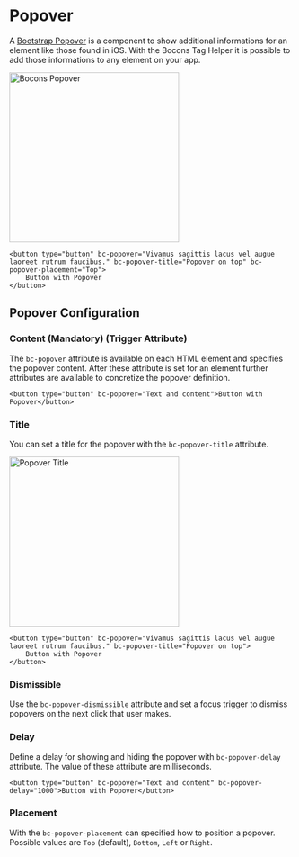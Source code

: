 # Popover

A [Bootstrap Popover](https://getbootstrap.com/docs/4.0/components/popovers/) is a component to show additional informations for an element like those found in iOS. With the Bocons Tag Helper it is possible to add those informations to any element on your app.

<img class="img-shadow img-responsive center-block" src="https://raw.githubusercontent.com/brecons/bootstrap-tag-helper/master/docs/images/popover_01.PNG" width="302" alt="Bocons Popover">

```markup
<button type="button" bc-popover="Vivamus sagittis lacus vel augue laoreet rutrum faucibus." bc-popover-title="Popover on top" bc-popover-placement="Top">
    Button with Popover
</button>
```

## Popover Configuration

### Content (Mandatory) (Trigger Attribute)

The `bc-popover` attribute is available on each HTML element and specifies the popover content. After these attribute is set for an element further attributes are available to concretize the popover definition.

```markup
<button type="button" bc-popover="Text and content">Button with Popover</button>
```

### Title

You can set a title for the popover with the `bc-popover-title` attribute.

<img class="img-shadow img-responsive center-block" src="https://raw.githubusercontent.com/brecons/bootstrap-tag-helper/master/docs/images/popover_02.PNG" width="302" alt="Popover Title">

```markup
<button type="button" bc-popover="Vivamus sagittis lacus vel augue laoreet rutrum faucibus." bc-popover-title="Popover on top">
    Button with Popover
</button>
```

### Dismissible

Use the `bc-popover-dismissible` attribute and set a focus trigger to dismiss popovers on the next click that user makes.

### Delay

Define a delay for showing and hiding the popover with `bc-popover-delay` attribute. The value of these attribute are milliseconds.

```markup
<button type="button" bc-popover="Text and content" bc-popover-delay="1000">Button with Popover</button>
```

### Placement

With the `bc-popover-placement` can specified how to position a popover. Possible values are `Top` (default), `Bottom`, `Left` or `Right`.